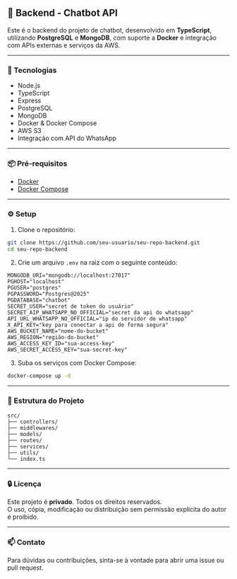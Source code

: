 ## 🧠 Backend - Chatbot API

Este é o backend do projeto de chatbot, desenvolvido em **TypeScript**, utilizando **PostgreSQL** e **MongoDB**, com suporte a **Docker** e integração com APIs externas e serviços da AWS.

---

### 🚀 Tecnologias

- Node.js
- TypeScript
- Express
- PostgreSQL
- MongoDB
- Docker & Docker Compose
- AWS S3
- Integração com API do WhatsApp

---

### 📦 Pré-requisitos

- [Docker](https://www.docker.com/)
- [Docker Compose](https://docs.docker.com/compose/)

---

### ⚙️ Setup

1. Clone o repositório:

```bash
git clone https://github.com/seu-usuario/seu-repo-backend.git
cd seu-repo-backend
```

2. Crie um arquivo `.env` na raiz com o seguinte conteúdo:

```env
MONGODB_URI="mongodb://localhost:27017"
PGHOST="localhost"
PGUSER="postgres"
PGPASSWORD="Postgres@2025"
PGDATABASE="chatbot"
SECRET_USER="secret de token do usuário"
SECRET_AIP_WHATSAPP_NO_OFFICIAL="secret da api do whatsapp"
API_URL_WHATSAPP_NO_OFFICIAL="ip do servidor do whatsapp"
X_API_KEY="key para conectar a api de forma segura"
AWS_BUCKET_NAME="nome-do-bucket"
AWS_REGION="região-do-bucket"
AWS_ACCESS_KEY_ID="sua-access-key"
AWS_SECRET_ACCESS_KEY="sua-secret-key"
```

3. Suba os serviços com Docker Compose:

```bash
docker-compose up -d
```

---

### 📁 Estrutura do Projeto

```
src/
├── controllers/
├── middlewares/
├── models/
├── routes/
├── services/
├── utils/
└── index.ts
```

---

### 🔒 Licença

Este projeto é **privado**. Todos os direitos reservados.  
O uso, cópia, modificação ou distribuição sem permissão explícita do autor é proibido.

---

### 📫 Contato

Para dúvidas ou contribuições, sinta-se à vontade para abrir uma issue ou pull request.
